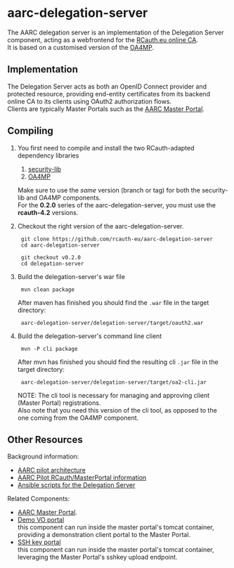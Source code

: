 # aarc-delegation-server

The AARC delegation server is an implementation of the Delegation Server component,
acting as a webfrontend for the [RCauth.eu online CA](https://rcauth.eu/).  
It is based on a customised version of the
[OA4MP](https://github.com/rcauth-eu/OA4MP).

## Implementation
The Delegation Server acts as both an OpenID Connect provider and protected
resource, providing end-entity certificates from its backend online CA to its
clients using OAuth2 authorization flows.  
Clients are typically Master Portals such as the
[AARC Master Portal](https://github.com/rcauth-eu/aarc-master-portal).

## Compiling

1. You first need to compile and install the two RCauth-adapted dependency
   libraries 
    1. [security-lib](https://github.com/rcauth-eu/security-lib)
    2. [OA4MP](https://github.com/rcauth-eu/OA4MP)
   
   Make sure to use the *same* version (branch or tag) for both the
   security-lib and OA4MP components.  
   For the **0.2.0** series of the aarc-delegation-server, you must use the
   **rcauth-4.2** versions.
   
2. Checkout the right version of the aarc-delegation-server.

        git clone https://github.com/rcauth-eu/aarc-delegation-server
        cd aarc-delegation-server

        git checkout v0.2.0
        cd delegation-server

3. Build the delegation-server's war file  

        mvn clean package

   After maven has finished you should find the `.war` file in the target
   directory:

        aarc-delegation-server/delegation-server/target/oauth2.war
    
4. Build the delegation-server's command line client

        mvn -P cli package

   After mvn has finished you should find the resulting cli `.jar` file
   in the target directory:
   
        aarc-delegation-server/delegation-server/target/oa2-cli.jar
   
   NOTE: The cli tool is necessary for managing and approving client
   (Master Portal) registrations.  
   Also note that you need this version of the cli tool, as opposed to the one
   coming from the OA4MP component.  

## Other Resources

Background information:
* [AARC pilot architecture](https://wiki.nikhef.nl/grid/AARC_Pilot_-_Architecture)
* [AARC Pilot RCauth/MasterPortal information](https://wiki.nikhef.nl/grid/AARC_Pilot)
* [Ansible scripts for the Delegation Server](https://github.com/rcauth-eu/aarc-ansible-delegation-server)

Related Components:
* [AARC Master Portal](https://github.com/rcauth-eu/aarc-master-portal).
* [Demo VO portal](https://github.com/rcauth-eu/aarc-vo-portal)  
  this component can run inside the master portal's tomcat container,
  providing a demonstration client portal to the Master Portal.
* [SSH key portal](https://github.com/rcauth-eu/aarc-ssh-portal)  
  this component can run inside the master portal's tomcat container,
  leveraging the Master Portal's sshkey upload endpoint.
